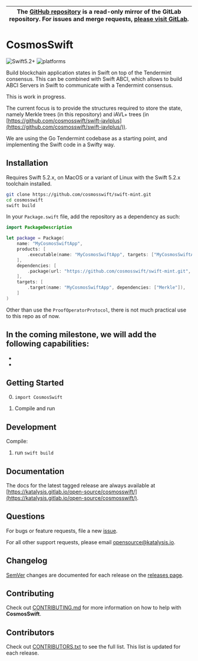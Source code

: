 <table><thead><tr align="center"><th width="9999">
The <a href="https://github.com/katalysis-io/cosmosswift" rel="nofollow noreferrer noopener" target="_blank">GitHub repository</a> is a <b>read-only</b> mirror of the GitLab repository. For issues and merge requests, <a href="https://github.com/cosmosswift/swift-mint" rel="nofollow noreferrer noopener" target="_blank">please visit GitLab</a>.
</th></tr></thead></table>

# CosmosSwift

![Swift5.2+](https://img.shields.io/badge/Swift-5.2+-blue.svg)
![platforms](https://img.shields.io/badge/platforms-macOS%20%7C%20linux-orange.svg)

Build blockchain application states in Swift on top of the Tendermint consensus. This can be combined with Swift ABCI, which allows to build ABCI Servers in Swift to communicate with a Tendermint consensus.

This is work in progress.

The current focus is to provide the structures required to store the state, namely Merkle trees (in this repository) and iAVL+ trees (in [https://github.com/cosmosswift/swift-iavlplus](https://github.com/cosmosswift/swift-iavlplus/)).

We are using the Go Tendermint codebase as a starting point, and implementing the Swift code in a Swifty way.


## Installation

Requires Swift 5.2.x, on MacOS or a variant of Linux with the Swift 5.2.x toolchain installed.

``` bash
git clone https://github.com/cosmosswift/swift-mint.git
cd cosmosswift
swift build
```

In your `Package.swift` file, add the repository as a dependency as such:
``` swift
import PackageDescription

let package = Package(
    name: "MyCosmosSwiftApp",
    products: [
        .executable(name: "MyCosmosSwiftApp", targets: ["MyCosmosSwiftApp"]),
    ],
    dependencies: [
        .package(url: "https://github.com/cosmosswift/swift-mint.git", from: "0.3.0"),
    ],
    targets: [
        .target(name: "MyCosmosSwiftApp", dependencies: ["Merkle"]),
    ]
)
```

Other than use the `ProofOperatorProtocol`, there is not much practical use to this repo as of now.

In the coming milestone, we will add the following capabilities:
-
-
-


## Getting Started

0. `import CosmosSwift`


1. Compile and run

## Development

Compile:
1. run `swift build`

## Documentation

The docs for the latest tagged release are always available at [https://katalysis.gitlab.io/open-source/cosmosswift/](https://katalysis.gitlab.io/open-source/cosmosswift/).

## Questions

For bugs or feature requests, file a new [issue](https://github.com/cosmosswift/swift-mint/issues).

For all other support requests, please email [opensource@katalysis.io](mailto:opensource@katalysis.io).

## Changelog

[SemVer](https://semver.org/) changes are documented for each release on the [releases page](https://github.com/cosmosswift/swift-mint/-/releases).

## Contributing

Check out [CONTRIBUTING.md](https://github.com/cosmosswift/swift-mint/blob/master/CONTRIBUTING.md) for more information on how to help with **CosmosSwift**.

## Contributors

Check out [CONTRIBUTORS.txt](https://github.com/cosmosswift/swift-mint/blob/master/CONTRIBUTORS.txt) to see the full list. This list is updated for each release.
